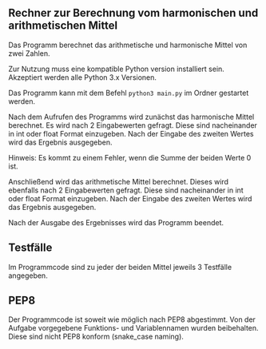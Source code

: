 Rechner zur Berechnung vom harmonischen und arithmetischen Mittel
---

Das Programm berechnet das arithmetische und harmonische Mittel von zwei Zahlen.

Zur Nutzung muss eine kompatible Python version installiert sein.
Akzeptiert werden alle Python 3.x Versionen.

Das Programm kann mit dem Befehl `python3 main.py` im Ordner gestartet werden.

Nach dem Aufrufen des Programms wird zunächst das harmonische Mittel berechnet.
Es wird nach 2 Eingabewerten gefragt. Diese sind nacheinander in int oder float Format einzugeben.
Nach der Eingabe des zweiten Wertes wird das Ergebnis ausgegeben.

Hinweis: Es kommt zu einem Fehler, wenn die Summe der beiden Werte 0 ist.

Anschließend wird das arithmetische Mittel berechnet.
Dieses wird ebenfalls nach 2 Eingabewerten gefragt. Diese sind nacheinander in int oder float Format einzugeben.
Nach der Eingabe des zweiten Wertes wird das Ergebnis ausgegeben.

Nach der Ausgabe des Ergebnisses wird das Programm beendet.

Testfälle
---
Im Programmcode sind zu jeder der beiden Mittel jeweils 3 Testfälle angegeben.

PEP8
---
Der Programmcode ist soweit wie möglich nach PEP8 abgestimmt.
Von der Aufgabe vorgegebene Funktions- und Variablennamen wurden beibehalten.
Diese sind nicht PEP8 konform (snake_case naming).
